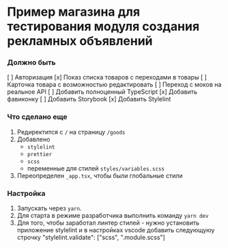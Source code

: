 # Пример магазина для тестирования модуля создания рекламных объявлений

### Должно быть

[ ] Авторизация
[x] Показ списка товаров с переходами в товары
[ ] Карточка товара с возможностью редактировать
[ ] Переход с моков на реальное API
[ ] Добавить полноценный TypeScript
[x] Добавить фавиконку
[ ] Добавить Storybook
[x] Добавить Stylelint

### Что сделано еще

1. Редиректится с `/` на страницу `/goods`
2. Добавлено
   - `stylelint`
   - `prettier`
   - `scss`
   - переменные для стилей `styles/variables.scss`
3. Переопределен `_app.tsx`, чтобы были глобальные стили

### Настройка

1. Запускать через `yarn`.
2. Для старта в режиме разработчика выполнить команду `yarn dev`
3. Для того, чтобы заработал линтер стилей - нужно установить приложение stylelint и в настройках vscode добавить следующуюу строчку
   "stylelint.validate": ["scss", ".module.scss"]
